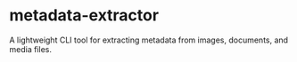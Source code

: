 # metadata-extractor
A lightweight CLI tool for extracting metadata from images, documents, and media files.
